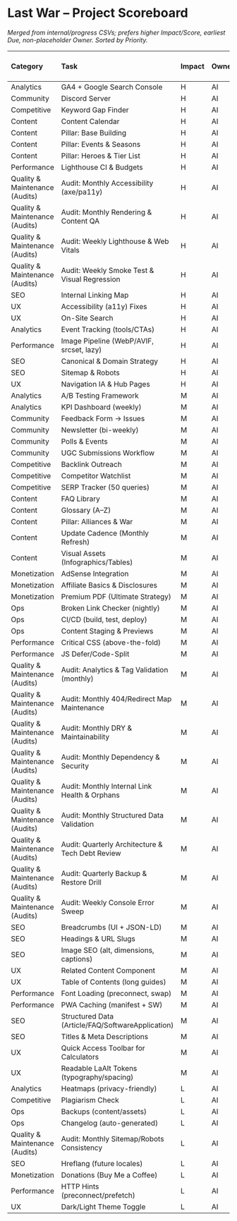 # Last War – Project Scoreboard

_Merged from internal/progress CSVs; prefers higher Impact/Score, earliest Due, non-placeholder Owner. Sorted by Priority._

| Category                       | Task                                              | Impact   | Owner   |   Score (0-10) | Next Step                                                                              | Due   |   PriorityScore |
|:-------------------------------|:--------------------------------------------------|:---------|:--------|---------------:|:---------------------------------------------------------------------------------------|:------|----------------:|
| Analytics                      | GA4 + Google Search Console                       | H        | AI      |              0 | Install GA4; verify GSC; submit sitemap                                                |       |              30 |
| Community                      | Discord Server                                    | H        | AI      |              0 | Publish invite link and banner                                                         |       |              30 |
| Competitive                    | Keyword Gap Finder                                | H        | AI      |              0 | Pull PAA/related queries; propose posts                                                |       |              30 |
| Content                        | Content Calendar                                  | H        | AI      |              0 | Approve monthly topics                                                                 |       |              30 |
| Content                        | Pillar: Base Building                             | H        | AI      |              0 | Approve outline & add screenshots                                                      |       |              30 |
| Content                        | Pillar: Events & Seasons                          | H        | AI      |              0 | Add upcoming dates                                                                     |       |              30 |
| Content                        | Pillar: Heroes & Tier List                        | H        | AI      |              0 | Define hero attributes CSV                                                             |       |              30 |
| Performance                    | Lighthouse CI & Budgets                           | H        | AI      |              0 | Add GitHub Action; set perf budgets                                                    |       |              30 |
| Quality & Maintenance (Audits) | Audit: Monthly Accessibility (axe/pa11y)          | H        | AI      |            nan | Scan site; fix WCAG AA criticals; add regression tests                                 |       |              30 |
| Quality & Maintenance (Audits) | Audit: Monthly Rendering & Content QA             | H        | AI      |            nan | Check images (alt/size/srcset), tables on mobile, typos, code block overflow           |       |              30 |
| Quality & Maintenance (Audits) | Audit: Weekly Lighthouse & Web Vitals             | H        | AI      |            nan | Add Lighthouse CI budgets (LCP/CLS/TBT); run on PR & main                              |       |              30 |
| Quality & Maintenance (Audits) | Audit: Weekly Smoke Test & Visual Regression      | H        | AI      |            nan | Record baseline screenshots (top 20 pages) & add Playwright tests                      |       |              30 |
| SEO                            | Internal Linking Map                              | H        | AI      |              0 | Generate link graph & suggestions                                                      |       |              30 |
| UX                             | Accessibility (a11y) Fixes                        | H        | AI      |              0 | Run Lighthouse/axe and fix criticals                                                   |       |              30 |
| UX                             | On-Site Search                                    | H        | AI      |              0 | Implement Lunr/Pagefind search box                                                     |       |              30 |
| Analytics                      | Event Tracking (tools/CTAs)                       | H        | AI      |              1 | Track tool_open/calc_run/discord_click                                                 |       |              27 |
| Performance                    | Image Pipeline (WebP/AVIF, srcset, lazy)          | H        | AI      |              1 | Convert assets & update <img> tags                                                     |       |              27 |
| SEO                            | Canonical & Domain Strategy                       | H        | AI      |              1 | Decide final domain & audit canonicals                                                 |       |              27 |
| SEO                            | Sitemap & Robots                                  | H        | AI      |              1 | Add nightly sitemap build to CI                                                        |       |              27 |
| UX                             | Navigation IA & Hub Pages                         | H        | AI      |              1 | Approve IA map for Heroes/Base/Events/Tools                                            |       |              27 |
| Analytics                      | A/B Testing Framework                             | M        | AI      |              0 | Pick first test & wire toggles                                                         |       |              20 |
| Analytics                      | KPI Dashboard (weekly)                            | M        | AI      |              0 | Create report for WAU/CTR/CVR                                                          |       |              20 |
| Community                      | Feedback Form → Issues                            | M        | AI      |              0 | Embed form and route to GitHub issues                                                  |       |              20 |
| Community                      | Newsletter (bi-weekly)                            | M        | AI      |              0 | Add signup block & send v1                                                             |       |              20 |
| Community                      | Polls & Events                                    | M        | AI      |              0 | Schedule monthly poll                                                                  |       |              20 |
| Community                      | UGC Submissions Workflow                          | M        | AI      |              0 | Create submission template & review queue                                              |       |              20 |
| Competitive                    | Backlink Outreach                                 | M        | AI      |              0 | Send 5 pitches to relevant sites                                                       |       |              20 |
| Competitive                    | Competitor Watchlist                              | M        | AI      |              0 | List top sites/AITube/Discord to monitor                                               |       |              20 |
| Competitive                    | SERP Tracker (50 queries)                         | M        | AI      |              0 | Define seed set & track weekly                                                         |       |              20 |
| Content                        | FAQ Library                                       | M        | AI      |              0 | Install FAQ collection page                                                            |       |              20 |
| Content                        | Glossary (A–Z)                                    | M        | AI      |              0 | Seed term list & definitions                                                           |       |              20 |
| Content                        | Pillar: Alliances & War                           | M        | AI      |              0 | Collect best practices                                                                 |       |              20 |
| Content                        | Update Cadence (Monthly Refresh)                  | M        | AI      |              0 | Create monthly audit job                                                               |       |              20 |
| Content                        | Visual Assets (Infographics/Tables)               | M        | AI      |              0 | List required visuals & specs                                                          |       |              20 |
| Monetization                   | AdSense Integration                               | M        | AI      |              0 | Apply to AdSense & place unit                                                          |       |              20 |
| Monetization                   | Affiliate Basics & Disclosures                    | M        | AI      |              0 | Join programs & add links to guides                                                    |       |              20 |
| Monetization                   | Premium PDF (Ultimate Strategy)                   | M        | AI      |              0 | Outline chapters & format                                                              |       |              20 |
| Ops                            | Broken Link Checker (nightly)                     | M        | AI      |              0 | Add crawler job & auto-fix PRs                                                         |       |              20 |
| Ops                            | CI/CD (build, test, deploy)                       | M        | AI      |              0 | Add GitHub Actions workflow                                                            |       |              20 |
| Ops                            | Content Staging & Previews                        | M        | AI      |              0 | Enable PR previews; checklinks                                                         |       |              20 |
| Performance                    | Critical CSS (above-the-fold)                     | M        | AI      |              0 | Extract & inline critical CSS                                                          |       |              20 |
| Performance                    | JS Defer/Code-Split                               | M        | AI      |              0 | Mark non-critical scripts as defer                                                     |       |              20 |
| Quality & Maintenance (Audits) | Audit: Analytics & Tag Validation (monthly)       | M        | AI      |            nan | Verify GA4 firing, event schema, dedupe tags; fix mismatches                           |       |              20 |
| Quality & Maintenance (Audits) | Audit: Monthly 404/Redirect Map Maintenance       | M        | AI      |            nan | Analyze logs; add redirects; fix loops; update map                                     |       |              20 |
| Quality & Maintenance (Audits) | Audit: Monthly DRY & Maintainability              | M        | AI      |            nan | Detect duplicate content/components; extract partials; remove dead CSS/JS              |       |              20 |
| Quality & Maintenance (Audits) | Audit: Monthly Dependency & Security              | M        | AI      |            nan | Run Dependabot/npm audit; update minors; patch vulnerabilities                         |       |              20 |
| Quality & Maintenance (Audits) | Audit: Monthly Internal Link Health & Orphans     | M        | AI      |            nan | Find orphan pages; add contextual links; update related content sections               |       |              20 |
| Quality & Maintenance (Audits) | Audit: Monthly Structured Data Validation         | M        | AI      |            nan | Validate JSON-LD (Article/FAQ/SoftwareApplication/Breadcrumb); fix Rich Results errors |       |              20 |
| Quality & Maintenance (Audits) | Audit: Quarterly Architecture & Tech Debt Review  | M        | AI      |            nan | Review build/tooling/CI; prioritize refactors; update debt register                    |       |              20 |
| Quality & Maintenance (Audits) | Audit: Quarterly Backup & Restore Drill           | M        | AI      |            nan | Simulate restore from backups; document runbook & RTO                                  |       |              20 |
| Quality & Maintenance (Audits) | Audit: Weekly Console Error Sweep                 | M        | AI      |            nan | Headless runs (Chrome/Safari/Firefox); capture console logs & open issues              |       |              20 |
| SEO                            | Breadcrumbs (UI + JSON-LD)                        | M        | AI      |              0 | Wire breadcrumbs to laAIt                                                              |       |              20 |
| SEO                            | Headings & URL Slugs                              | M        | AI      |              0 | Auto-fix heading levels; propose slugs                                                 |       |              20 |
| SEO                            | Image SEO (alt, dimensions, captions)             | M        | AI      |              0 | Batch-generate alt texts                                                               |       |              20 |
| UX                             | Related Content Component                         | M        | AI      |              0 | Insert 3–5 related links per page                                                      |       |              20 |
| UX                             | Table of Contents (long guides)                   | M        | AI      |              0 | Add ToC component                                                                      |       |              20 |
| Performance                    | Font Loading (preconnect, swap)                   | M        | AI      |              1 | Update head with font hints                                                            |       |              18 |
| Performance                    | PWA Caching (manifest + SW)                       | M        | AI      |              1 | Generate service worker & cache assets                                                 |       |              18 |
| SEO                            | Structured Data (Article/FAQ/SoftwareApplication) | M        | AI      |              1 | Add JSON-LD templates                                                                  |       |              18 |
| SEO                            | Titles & Meta Descriptions                        | M        | AI      |              1 | Run SEO linter and suggest improvements                                                |       |              18 |
| UX                             | Quick Access Toolbar for Calculators              | M        | AI      |              1 | Add persistent toolbar linking top calculators                                         |       |              18 |
| UX                             | Readable LaAIt Tokens (typography/spacing)        | M        | AI      |              1 | Apply design tokens & test mobile                                                      |       |              18 |
| Analytics                      | Heatmaps (privacy-friendly)                       | L        | AI      |              0 | Configure on key pages                                                                 |       |              10 |
| Competitive                    | Plagiarism Check                                  | L        | AI      |              0 | Scan for copies; flag matches                                                          |       |              10 |
| Ops                            | Backups (content/assets)                          | L        | AI      |              0 | Schedule periodic backup to cloud                                                      |       |              10 |
| Ops                            | Changelog (auto-generated)                        | L        | AI      |              0 | Create public changelog page                                                           |       |              10 |
| Quality & Maintenance (Audits) | Audit: Monthly Sitemap/Robots Consistency         | L        | AI      |            nan | Ensure hubs included; verify no accidental disallow; submit sitemap                    |       |              10 |
| SEO                            | Hreflang (future locales)                         | L        | AI      |              0 | Define target locales                                                                  |       |              10 |
| Monetization                   | Donations (Buy Me a Coffee)                       | L        | AI      |              1 | Create account & add button                                                            |       |               9 |
| Performance                    | HTTP Hints (preconnect/prefetch)                  | L        | AI      |              1 | Insert resource hints                                                                  |       |               9 |
| UX                             | Dark/Light Theme Toggle                           | L        | AI      |              1 | Implement preference toggle                                                            |       |               9 |